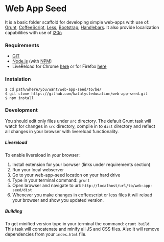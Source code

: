 # Web App Seed
It is a basic folder scaffold for developing simple web-apps with use of:
[Grunt](http://gruntjs.com/), [CoffeeScript](http://coffeescript.org/), [Less](http://lesscss.org/), [Bootstrap](http://getbootstrap.com/), [Handlebars](http://handlebarsjs.com/). It also provide localization capabilities with use of [l20n](http://l20n.org/)

### Requirements
- [GIT](https://git-scm.com/)
- [Node.js](https://nodejs.org/en/) (with [NPM](https://www.npmjs.com/))
- LiveReload for Chrome [here](https://chrome.google.com/webstore/detail/livereload/jnihajbhpnppcggbcgedagnkighmdlei) or for Firefox [here](https://addons.mozilla.org/pl/firefox/addon/livereload/)

### Instalation
    $ cd path/where/you/want/web-app-seed/to/be/
    $ git clone https://github.com/katalysteducation/web-app-seed.git
    $ npm install

### Development
You should edit only files under `src` directory. The default Grunt task will watch for changes in `src` directory, compile in to `dist` directory and reflect all changes in your browser with livereload functionality.

##### Livereload
To enable livereload in your browser:
 1. Install extension for your borwser (links under requirements section)
 2. Run your local webserver
 3. Go to your web-app-seed location on your hard drive
 4. Type in your terminal command: `grunt`
 5. Open browser and navigate to url: `http://localhost/url/to/web-app-seed/dist`
 6. Whenever you make changes in coffeescript or less files it will reload your browser and show you updated version.

##### Building 
To get minified version type in your terminal the command: `grunt build`. This task will concatenate and minify all JS and CSS files. Also it will remove dependencies from your `index.html` file.
